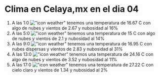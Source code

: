 # Clima en Celaya,mx en el dia 04

1. A las 1:0 !["icon weather"](http://openweathermap.org/img/w/02n.png) tenemos una temperatura de 16.67 C con algo de nubes y  vientos de 2.67 y nubosidad al 16%
1. A las 5:0 !["icon weather"](http://openweathermap.org/img/w/02n.png) tenemos una temperatura de 15 C con algo de nubes y  vientos de 2.1 y nubosidad al 14%
1. A las 9:0 !["icon weather"](http://openweathermap.org/img/w/03d.png) tenemos una temperatura de 16.95 C con nubes dispersas y  vientos de 2.83 y nubosidad al 31%
1. A las 13:0 !["icon weather"](http://openweathermap.org/img/w/02d.png) tenemos una temperatura de 24.16 C con algo de nubes y  vientos de 3.52 y nubosidad al 11%
1. A las 17:0 !["icon weather"](http://openweathermap.org/img/w/01d.png) tenemos una temperatura de 27.22 C con cielo claro y  vientos de 1.34 y nubosidad al 2%

